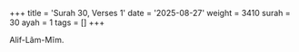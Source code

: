 +++
title = 'Surah 30, Verses 1'
date = '2025-08-27'
weight = 3410
surah = 30
ayah = 1
tags = []
+++

Alif-Lãm-Mĩm.